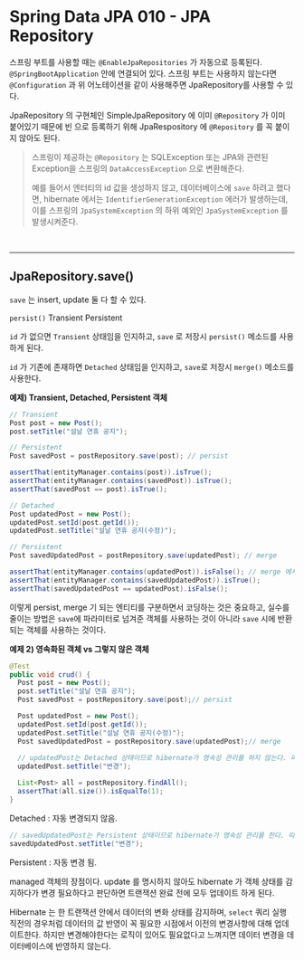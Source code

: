 # Spring Data JPA 010 - JPA Repository



스프링 부트를 사용할 때는 `@EnableJpaRepositories` 가 자동으로 등록된다. `@SpringBootApplication` 안에 연결되어 있다. 스프링 부트는 사용하지 않는다면 `@Configuration` 과 위 어노테이션을 같이 사용해주면 JpaRepository를 사용할 수 있다.

JpaRepository 의 구현체인 SimpleJpaRepository 에 이미 `@Repository` 가 이미 붙어있기 때문에 빈 으로 등록하기 위해 JpaRespository 에 `@Repository` 를 꼭 붙이지 않아도 된다.

>  스프링이 제공하는 `@Repository` 는 SQLException 또는 JPA와 관련된 Exception을 스프링의 `DataAccessException` 으로 변환해준다.
>
>   예를 들어서 엔터티의 id 값을 생성하지 않고, 데이터베이스에 `save` 하려고 했다면, hibernate 에서는 `IdentifierGenerationException` 에러가 발생하는데, 이를 스프링의 `JpaSystemException` 의 하위 예외인 `JpaSystemException` 를 발생시켜준다. 



<br />

---

## JpaRepository.save()



`save` 는 insert, update 둘 다 할 수 있다.

`persist()` Transient Persistent

`id` 가 없으면 `Transient` 상태임을 인지하고, `save` 로 저장시 `persist()` 메소드를 사용하게 된다.

`id` 가 기존에 존재하면 `Detached` 상태임을 인지하고, `save`로 저장시 `merge()` 메소드를 사용한다.



**예제) Transient, Detached, Persistent 객체**

```java
// Transient
Post post = new Post();
post.setTitle("설날 연휴 공지");

// Persistent
Post savedPost = postRepository.save(post); // persist

assertThat(entityManager.contains(post)).isTrue();
assertThat(entityManager.contains(savedPost)).isTrue();
assertThat(savedPost == post).isTrue();

// Detached
Post updatedPost = new Post();
updatedPost.setId(post.getId());
updatedPost.setTitle("설날 연휴 공지(수정)");

// Persistent
Post savedUpdatedPost = postRepository.save(updatedPost); // merge

assertThat(entityManager.contains(updatedPost)).isFalse(); // merge 에서는 전달받은 객체의 복사본을 Persistent 상태로 만들고 전달하므로 detached 객체는 영속화되지 않음.
assertThat(entityManager.contains(savedUpdatedPost)).isTrue();
assertThat(savedUpdatedPost == updatedPost).isFalse();
```

이렇게 persist, merge 기 되는 엔티티를 구분하면서 코딩하는 것은 중요하고, 실수를 줄이는 방법은 `save`에 파라미터로 넘겨준 객체를 사용하는 것이 아니라 `save` 시에 반환되는 객체를 사용하는 것이다.





**예제 2) 영속화된 객체 vs 그렇지 않은 객체**

```java
@Test
public void crud() {
  Post post = new Post();
  post.setTitle("설날 연휴 공지");
  Post savedPost = postRepository.save(post);// persist

  Post updatedPost = new Post();
  updatedPost.setId(post.getId());
  updatedPost.setTitle("설날 연휴 공지(수정)");
  Post savedUpdatedPost = postRepository.save(updatedPost);// merge
	
  // updatedPost는 Detached 상태이므로 hibernate가 영속성 관리를 하지 않는다. 따라서 자동으로 업데이트 되지 않는다.
  updatedPost.setTitle("변경");

  List<Post> all = postRepository.findAll();
  assertThat(all.size()).isEqualTo(1);
}
```

Detached : 자동 변경되지 않음.







```java
// savedUpdatedPost는 Persistent 상태이므로 hibernate가 영속성 관리를 한다. 따라서 자동으로 업데이트 된다.
savedUpdatedPost.setTitle("변경");
```



Persistent : 자동 변경 됨.



managed 객체의 장점이다. update 를 명시하지 않아도 hibernate 가 객체 상태를 감지하다가 변경 필요하다고 판단하면 트랜잭션 완료 전에 모두 업데이트 하게 된다.

Hibernate 는 한 트랜잭션 안에서 데이터의 변화 상태를 감지하며, `select` 쿼리 실행 직전의 경우처럼 데이터의 값 반영이 꼭 필요한 시점에서 이전의 변경사항에 대해 업데이트한다. 하지만 변경해야한다는 로직이 있어도 필요없다고 느껴지면 데이터 변경을 데이터베이스에 반영하지 않는다.









